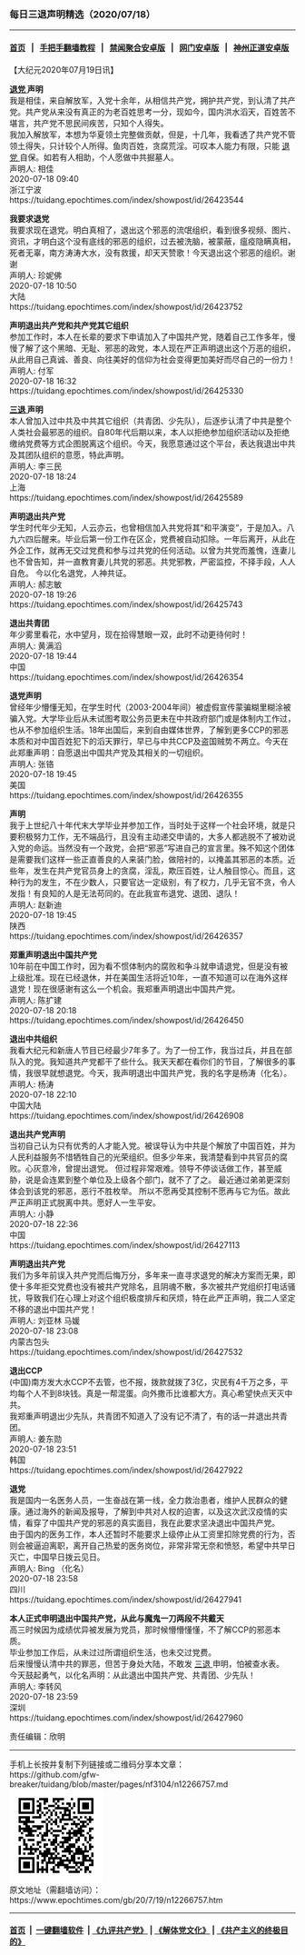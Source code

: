 ### 每日三退声明精选（2020/07/18）
------------------------

#### [首页](https://github.com/gfw-breaker/banned-news1/blob/master/README.md) &nbsp;&nbsp;|&nbsp;&nbsp; [手把手翻墙教程](https://github.com/gfw-breaker/guides/wiki) &nbsp;&nbsp;|&nbsp;&nbsp; [禁闻聚合安卓版](https://github.com/gfw-breaker/bn-android) &nbsp;&nbsp;|&nbsp;&nbsp; [网门安卓版](https://github.com/oGate2/oGate) &nbsp;&nbsp;|&nbsp;&nbsp; [神州正道安卓版](https://github.com/SzzdOgate/update) 



<div class="post_content" id="artbody" itemprop="articleBody">
 <!-- article content begin -->
 <p>
  【大纪元2020年07月19日讯】
 </p>
 <p>
  <strong>
   <a href="https://www.epochtimes.com/gb/tag/%E9%80%80%E5%85%9A.html">
    退党
   </a>
   声明
  </strong>
  <br/>
  我是相佳，来自解放军，入党十余年，从相信共产党，拥护共产党，到认清了共产党。共产党从来没有真正的为老百姓思考一分，现如今，国内洪水滔天，百姓苦不堪言，共产党不思民间疾苦，只知个人得失。
  <br/>
  我加入解放军，本想为华夏领土完整做贡献，但是，十几年，我看透了共产党不管领土得失，只计较个人所得。鱼肉百姓，贪腐荒淫。可叹本人能力有限，只能
  <a href="https://www.epochtimes.com/gb/tag/%E9%80%80%E5%85%9A.html">
   退党
  </a>
  自保。如若有人相助，个人愿做中共掘墓人。
  <br/>
  声明人: 相佳
  <br/>
  2020-07-18 09:40
  <br/>
  浙江宁波
  <br/>
  https://tuidang.epochtimes.com/index/showpost/id/26423544
 </p>
 <p>
  <strong>
   我要求退党
  </strong>
  <br/>
  我要求现在退党。明白真相了，退出这个邪恶的流氓组织，看到很多视频、图片、资讯，才明白这个没有底线的邪恶的组织，过去被洗脑，被蒙蔽，瘟疫隐瞒真相，死者无辜，南方涛涛大水，没有救援，却天天赞歌！今天退出这个邪恶的组织。谢谢
  <br/>
  声明人: 珍妮佛
  <br/>
  2020-07-18 10:50
  <br/>
  大陆
  <br/>
  https://tuidang.epochtimes.com/index/showpost/id/26423752
 </p>
 <p>
  <strong>
   声明退出共产党和共产党其它组织
  </strong>
  <br/>
  参加工作时，本人在长辈的要求下申请加入了中国共产党，随着自己工作多年，慢慢了解了这个黑暗、无耻、邪恶的政党，本人现在严正声明退出这个万恶的组织，从此用自己真诚、善良、向往美好的信仰为社会变得更加美好而尽自己的一份力！
  <br/>
  声明人: 付军
  <br/>
  2020-07-18 16:32
  <br/>
  https://tuidang.epochtimes.com/index/showpost/id/26425330
 </p>
 <p>
  <strong>
   <a href="https://www.epochtimes.com/gb/tag/%E4%B8%89%E9%80%80.html">
    三退
   </a>
   声明
  </strong>
  <br/>
  本人曾加入过中共及中共其它组织（共青团、少先队），后逐步认清了中共是整个人类社会最邪恶的组织。自80年代后期以来，本人以拒绝参加组织活动以及拒绝缴纳党费等方式企图脱离这个组织。今天，我愿意通过这个平台，表达我退出中共及其团队组织的意愿，特此声明。
  <br/>
  声明人: 李三民
  <br/>
  2020-07-18 18:24
  <br/>
  上海
  <br/>
  https://tuidang.epochtimes.com/index/showpost/id/26425589
 </p>
 <p>
  <strong>
   声明退出共产党
  </strong>
  <br/>
  学生时代年少无知，人云亦云，也曾相信加入共党将其“和平演变”，于是加入。八九六四后醒来。毕业后第一份工作在区企，党费被自动扣除。一年后离开，从此在外企工作，就再无交过党费和参与过共党的任何活动。以曾为共党而羞愧，连妻儿也不曾告知，并一直教育妻儿共党的邪恶。共党邪教，严密监控，不择手段，人人自危。 今以化名退党，人神共证。
  <br/>
  声明人: 郝志敏
  <br/>
  2020-07-18 19:26
  <br/>
  https://tuidang.epochtimes.com/index/showpost/id/26425743
 </p>
 <p>
  <strong>
   退出共青团
  </strong>
  <br/>
  年少雾里看花，水中望月，现在拾得慧眼一双，此时不动更待何时！
  <br/>
  声明人: 黄满滔
  <br/>
  2020-07-18 19:44
  <br/>
  中国
  <br/>
  https://tuidang.epochtimes.com/index/showpost/id/26426354
 </p>
 <p>
  <strong>
   退党声明
  </strong>
  <br/>
  曾经年少懵懂无知，在学生时代（2003-2004年间）被虚假宣传蒙骗糊里糊涂被骗入党。大学毕业后从未试图考取公务员更未在中共政府部门或是体制内工作过，也从不参加组织生活。18年出国后，来到自由媒体世界，了解到更多CCP的邪恶本质和对中国百姓犯下的滔天罪行，早已与中共CCP及盗国贼势不两立。今天在此郑重声明：自愿退出中国共产党及其相关的一切组织。
  <br/>
  声明人: 张铬
  <br/>
  2020-07-18 19:45
  <br/>
  美国
  <br/>
  https://tuidang.epochtimes.com/index/showpost/id/26426355
 </p>
 <p>
  <strong>
   声明
  </strong>
  <br/>
  我于上世纪八十年代末大学毕业并参加工作，当时处于这样一个社会环境，就是只要积极努力工作，无不端品行，且没有主动递交申请的，大多人都逃脱不了被劝说入党的命运。当然没有一个政党，会把“邪恶”写进自己的宣言里。殊不知这个团体是需要我们这样一些正直善良的人来装门脸，做陪衬的，以掩盖其邪恶的本质。近些年，发生在共产党官员身上的贪腐，淫乱，欺压百姓，让人触目惊心。而且，这种行为的发生，不在少数人，只要官达一定级别，有了权力，几乎无官不贪，令人发指！有良知的人是无法苟同的。在此我宣布退党、退团、退队！
  <br/>
  声明人: 赵新迪
  <br/>
  2020-07-18 19:45
  <br/>
  陕西
  <br/>
  https://tuidang.epochtimes.com/index/showpost/id/26426357
 </p>
 <p>
  <strong>
   郑重声明退出中国共产党
  </strong>
  <br/>
  10年前在中国工作时，因为看不惯体制内的腐败和争斗就申请退党，但是没有被上级批准。现在已经退休，并在美国生活将近10年，一直不知道可以在海外这样退党！现在很感谢有这么一个机会。我郑重声明退出中国共产党。
  <br/>
  声明人: 陈扩建
  <br/>
  2020-07-18 20:18
  <br/>
  https://tuidang.epochtimes.com/index/showpost/id/26426450
 </p>
 <p>
  <strong>
   退出中共组织
  </strong>
  <br/>
  我看大纪元和新唐人节目已经最少7年多了。为了一份工作，我当过兵，并且在部队入的党。我知道共产党都干了些什么。我天天都在看你们的节目，了解很多的事情，我很早就想退党。今天，我声明退出中国共产党，我的名字是杨涛（化名）。
  <br/>
  声明人: 杨涛
  <br/>
  2020-07-18 22:10
  <br/>
  中国大陆
  <br/>
  https://tuidang.epochtimes.com/index/showpost/id/26426908
 </p>
 <p>
  <strong>
   退出共产党声明
  </strong>
  <br/>
  当初自己认为只有优秀的人才能入党。被误导认为中共是个解放了中国百姓，并为人民利益服务不惜牺牲自己的光荣组织。但多少年来，我清楚看到中共官员的腐败。心灰意冷，曾提出退党。 但过程非常艰难。领导不停谈话做工作，甚至威胁，说是会连累到整个单位及上级各个部门，就不了了之。 最近通过弟弟更深刻体会到该党的邪恶，恶行不胜枚举。 所以不愿再受其控制不愿再与它为伍。故此严正声明正式脱离中共。愿好人一生平安。
  <br/>
  声明人: 小静
  <br/>
  2020-07-18 22:36
  <br/>
  中国
  <br/>
  https://tuidang.epochtimes.com/index/showpost/id/26427113
 </p>
 <p>
  <strong>
   声明退出共产党
  </strong>
  <br/>
  我们为多年前误入共产党而后悔万分，多年来一直寻求退党的解决方案而无果，即使十多年拒交党费也没有被共产党除名，且阴魂不散，多次被共产党组织打电话骚扰，导致我们在心理上对这个组织极度排斥和厌烦，特在此严正声明，我二人坚定不移的退出中国共产党！
  <br/>
  声明人: 刘亚林 马媛
  <br/>
  2020-07-18 23:08
  <br/>
  内蒙古包头
  <br/>
  https://tuidang.epochtimes.com/index/showpost/id/26427532
 </p>
 <p>
  <strong>
   退出CCP
  </strong>
  <br/>
  (中国)南方发大水CCP不去管，也不报，拨款就拨了3亿，灾民有4千万之多，平均每个人不到8块钱。真是一帮混蛋。向外撒币比谁都大方。真心希望快点天灭中共。
  <br/>
  我郑重声明退出少先队，共青团不知道入了没有记不清了，有的话一并退出共青团。
  <br/>
  声明人: 姜东勋
  <br/>
  2020-07-18 23:51
  <br/>
  韩国
  <br/>
  https://tuidang.epochtimes.com/index/showpost/id/26427922
 </p>
 <p>
  <strong>
   退党
  </strong>
  <br/>
  我是国内一名医务人员，一生奋战在第一线，全力救治患者，维护人民群众的健康。通过海外的新闻及报导，了解到中共对人权的迫害，以及这次武汉疫情的实情，看穿了中国共产党的邪恶的真实面目，我在此要求坚决退出中国共产党。
  <br/>
  由于国内的医务工作，本人还暂时不能要求上级停止从工资里扣除党费的行为，否则会被逼迫离职，离开自己热爱的医务岗位，非常非常无奈和愤怒，希望中共早日灭亡，中国早日拨云见日。
  <br/>
  声明人: Bing （化名）
  <br/>
  2020-07-18 23:58
  <br/>
  四川
  <br/>
  https://tuidang.epochtimes.com/index/showpost/id/26427941
 </p>
 <p>
  <strong>
   本人正式申明退出中国共产党，从此与魔鬼一刀两段不共戴天
  </strong>
  <br/>
  高三时候因为成绩优异被发展为党员，那时候懵懵懂懂，不了解CCP的邪恶本质。
  <br/>
  毕业参加工作后，从未过过所谓组织生活，也未交过党费。
  <br/>
  后来慢慢认清中共的罪恶，但苦于身处大陆，不敢发
  <a href="https://www.epochtimes.com/gb/tag/%E4%B8%89%E9%80%80.html">
   三退
  </a>
  申明，怕被查水表。
  <br/>
  今天鼓起勇气，以化名声明：从此退出中国共产党、共青团、少先队！
  <br/>
  声明人: 李转风
  <br/>
  2020-07-18 23:59
  <br/>
  深圳
  <br/>
  https://tuidang.epochtimes.com/index/showpost/id/26427960
 </p>
 <p>
  责任编辑：欣明
 </p>
 <!-- article content end -->
 <div id="below_article_ad">
 </div>
</div>

<hr/>
手机上长按并复制下列链接或二维码分享本文章：<br/>
https://github.com/gfw-breaker/tuidang/blob/master/pages/nf3104/n12266757.md <br/>
<a href='https://github.com/gfw-breaker/tuidang/blob/master/pages/nf3104/n12266757.md'><img src='https://github.com/gfw-breaker/tuidang/blob/master/pages/nf3104/n12266757.md.png'/></a> <br/>
原文地址（需翻墙访问）：https://www.epochtimes.com/gb/20/7/19/n12266757.htm


------------------------
#### [首页](https://github.com/gfw-breaker/banned-news/blob/master/README.md) &nbsp;|&nbsp; [一键翻墙软件](https://github.com/gfw-breaker/nogfw/blob/master/README.md) &nbsp;| [《九评共产党》](https://github.com/gfw-breaker/9ping.md/blob/master/README.md#九评之一评共产党是什么) | [《解体党文化》](https://github.com/gfw-breaker/jtdwh.md/blob/master/README.md) | [《共产主义的终极目的》](https://github.com/gfw-breaker/gczydzjmd.md/blob/master/README.md)


<img src='http://gfw-breaker.win/tuidang/pages/nf3104/n12266757.md' width='0px' height='0px'/>